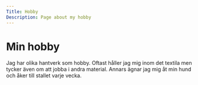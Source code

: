 ```yaml
---
Title: Hobby
Description: Page about my hobby
---
```


Min hobby
==================
Jag har olika hantverk som hobby. Oftast håller jag mig inom det textila men tycker även om att jobba i andra material. Annars ägnar jag mig åt min hund och åker till stallet varje vecka.